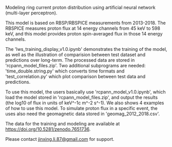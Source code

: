 Modeling ring current proton distribution using artificial neural network (multi-layer perceptron).

This model is based on RBSP/RBSPICE measurements from 2013-2018. The RBSPICE measures proton flux at 14 energy channels from 45 keV to 598 keV, and this model provides proton spin-averaged flux in those 14 energy channels.

The 'lws_training_display_v1.0.ipynb' demonstrates the training of the model, as well as the illustration of comparision between test dataset and predictions over long-term. The processed data are stored in 'rcpann_model_files.zip'. Two additional subprograms are needed: 'time_double.string.py' which converts time formats and 'test_correlation.py' which plot comparison between test data and predictions.

To use this model, the users basically use 'rcpann_model_v1.0.ipynb', which load the model stored in 'rcpann_model_files.zip', and output the results (the log10 of flux in units of keV^-1c m^-2 s^-1). We also shows 4 examples of how to use this model. To simulate proton flux in a specific event, the uses also need the geomagnetic data stored in 'geomag_2012_2018.csv'.

The data for the training and modeling are available at https://doi.org/10.5281/zenodo.7651736.

Please contact jinxing.li.87@gmail.com for support.

